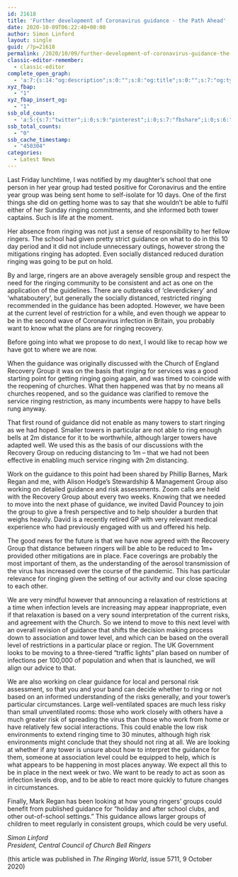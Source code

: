 ```yaml
---
id: 21618
title: 'Further development of Coronavirus guidance - the Path Ahead'
date: 2020-10-09T06:22:40+00:00
author: Simon Linford
layout: single
guid: /?p=21618
permalink: /2020/10/09/further-development-of-coronavirus-guidance-the-path-ahead/
classic-editor-remember:
  - classic-editor
complete_open_graph:
  - 'a:7:{s:14:"og:description";s:0:"";s:8:"og:title";s:0:"";s:7:"og:type";s:0:"";s:12:"twitter:card";s:7:"summary";s:15:"twitter:creator";s:0:"";s:19:"twitter:description";s:0:"";s:8:"og:image";s:0:"";}'
xyz_fbap:
  - "1"
xyz_fbap_insert_og:
  - "1"
ssb_old_counts:
  - 'a:5:{s:7:"twitter";i:0;s:9:"pinterest";i:0;s:7:"fbshare";i:0;s:6:"reddit";i:0;s:6:"tumblr";N;}'
ssb_total_counts:
  - "0"
ssb_cache_timestamp:
  - "450304"
categories:
  - Latest News
---
```

Last Friday lunchtime, I was notified by my daughter’s school that one person in her year group had tested positive for Coronavirus and the entire year group was being sent home to self-isolate for 10 days. One of the first things she did on getting home was to say that she wouldn’t be able to fulfil either of her Sunday ringing commitments, and she informed both tower captains. Such is life at the moment.

Her absence from ringing was not just a sense of responsibility to her fellow ringers. The school had given pretty strict guidance on what to do in this 10 day period and it did not include unnecessary outings, however strong the mitigations ringing has adopted. Even socially distanced reduced duration ringing was going to be put on hold.

By and large, ringers are an above averagely sensible group and respect the need for the ringing community to be consistent and act as one on the application of the guidelines. There are outbreaks of ‘cleverdickery’ and ‘whataboutery’, but generally the socially distanced, restricted ringing recommended in the guidance has been adopted. However, we have been at the current level of restriction for a while, and even though we appear to be in the second wave of Coronavirus infection in Britain, you probably want to know what the plans are for ringing recovery.

Before going into what we propose to do next, I would like to recap how we have got to where we are now.

When the guidance was originally discussed with the Church of England Recovery Group it was on the basis that ringing for services was a good starting point for getting ringing going again, and was timed to coincide with the reopening of churches. What then happened was that by no means all churches reopened, and so the guidance was clarified to remove the service ringing restriction, as many incumbents were happy to have bells rung anyway.

That first round of guidance did not enable as many towers to start ringing as we had hoped. Smaller towers in particular are not able to ring enough bells at 2m distance for it to be worthwhile, although larger towers have adapted well. We used this as the basis of our discussions with the Recovery Group on reducing distancing to 1m – that we had not been effective in enabling much service ringing with 2m distancing.

Work on the guidance to this point had been shared by Phillip Barnes, Mark Regan and me, with Alison Hodge’s Stewardship & Management Group also working on detailed guidance and risk assessments. Zoom calls are held with the Recovery Group about every two weeks. Knowing that we needed to move into the next phase of guidance, we invited David Pouncey to join the group to give a fresh perspective and to help shoulder a burden that weighs heavily. David is a recently retired GP with very relevant medical experience who had previously engaged with us and offered his help.

The good news for the future is that we have now agreed with the Recovery Group that distance between ringers will be able to be reduced to 1m+ provided other mitigations are in place. Face coverings are probably the most important of them, as the understanding of the aerosol transmission of the virus has increased over the course of the pandemic. This has particular relevance for ringing given the setting of our activity and our close spacing to each other.

We are very mindful however that announcing a relaxation of restrictions at a time when infection levels are increasing may appear inappropriate, even if that relaxation is based on a very sound interpretation of the current risks, and agreement with the Church. So we intend to move to this next level with an overall revision of guidance that shifts the decision making process down to association and tower level, and which can be based on the overall level of restrictions in a particular place or region. The UK Government looks to be moving to a three-tiered “traffic lights” plan based on number of infections per 100,000 of population and when that is launched, we will align our advice to that.

We are also working on clear guidance for local and personal risk assessment, so that you and your band can decide whether to ring or not based on an informed understanding of the risks generally, and your tower’s particular circumstances. Large well-ventilated spaces are much less risky than small unventilated rooms: those who work closely with others have a much greater risk of spreading the virus than those who work from home or have relatively few social interactions. This could enable the low risk environments to extend ringing time to 30 minutes, although high risk environments might conclude that they should not ring at all. We are looking at whether if any tower is unsure about how to interpret the guidance for them, someone at association level could be equipped to help, which is what appears to be happening in most places anyway. We expect all this to be in place in the next week or two. We want to be ready to act as soon as infection levels drop, and to be able to react more quickly to future changes in circumstances.

Finally, Mark Regan has been looking at how young ringers’ groups could benefit from published guidance for “holiday and after school clubs, and other out-of-school settings.” This guidance allows larger groups of children to meet regularly in consistent groups, which could be very useful.

_Simon Linford_  
_President, Central Council of Church Bell Ringers_

(this article was published in _The Ringing World_, issue 5711, 9 October 2020)
